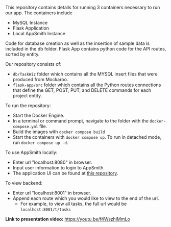 This repository contains details for running 3 containers necessary to run our app. The containers include
- MySQL Instance
- Flask Application
- Local AppSmith Instance

Code for database creation as well as the insertion of sample data is included in the db folder. 
Flask App contains python code for the API routes, sorted by entity.

Our repository consists of:
- `db/TaskWiz` folder which contains all the MYSQL insert files that were produced from Mockaroo.
- `flask-app/src` folder which contains all the Python routes connections that define the GET, POST, PUT, and DELETE commands for each project entity.

To run the repository: 
- Start the Docker Engine.
- In a terminal or command prompt, navigate to the folder with the `docker-compose.yml` file.
- Build the images with `docker compose build`
- Start the containers with `docker compose up`.  To run in detached mode, run `docker compose up -d`. 

To use AppSmith locally:
- Enter url "localhost:8080" in browser.
- Input user information to login to AppSmith.
- The application UI can be found at [this repository](https://github.com/striandafellos/23f-Appsmith).

To view backend:
- Enter url "localhost:8001" in browser.
- Append each route which you would like to view to the end of the url.
    - For example, to view all tasks, the full url would be `localhost:8001/t/tasks`

**Link to presentation video:**
https://youtu.be/f4WszhiMmLo

